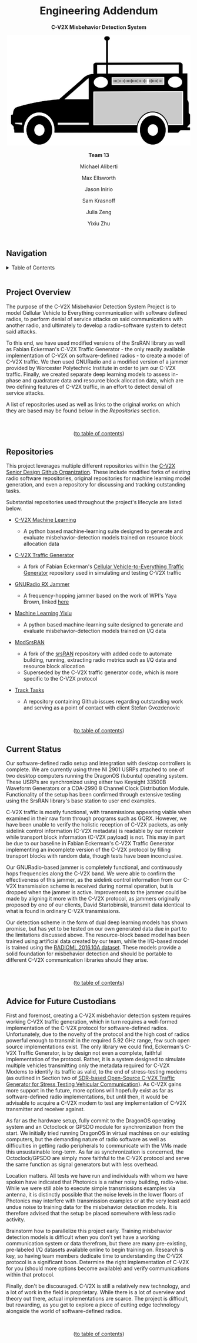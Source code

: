 <h1 align="center">Engineering Addendum</h1>

<p align="center"><b>C-V2X Misbehavior Detection System</b></p>
<p align="center"><img src="images/LOGO.png" width=500 height=300></p>
<p align="center"><b>Team 13</b></p>
<p align="center">Michael Aliberti</p>
<p align="center">Max Ellsworth</p>
<p align="center">Jason  Inirio</p>
<p align="center">Sam Krasnoff</p>
<p align="center">Julia Zeng</p>
<p align="center">Yixiu Zhu</p>

<br/>


## Navigation

<!-- TABLE OF CONTENTS -->
<details>
  <summary>Table of Contents</summary>
  <ol>
    <li>
      <a href="#engineering-addendum">Title</a>
    </li>
    <li>
      <a href="#project-overview">Project Overview</a>
    </li>
    <li>
      <a href="#current-status">Current Status</a>
    </li>
    <li>
      <a href="#advice-for-future-custodians">Advice for Future Custodians</a>
    </li>
  </ol>
</details>

<br/>


## Project Overview

The purpose of the C-V2X Misbehavior Detection System Project is to model Cellular Vehicle to Everything communication with software defined radios, to perform denial of service attacks on said communications with another radio, and ultimately to develop a radio-software system to detect said attacks.

To this end, we have used modified versions of the SrsRAN library as well as Fabian Eckerman's C-V2X Traffic Generator - the only readily available implementation of C-V2X on software-defined radios - to create a model of C-V2X traffic. We then used GNURadio and a modified version of a jammer provided by Worcester Polytechnic Institute in order to jam our C-V2X traffic. Finally, we created separate deep learning models to assess in-phase and quadrature data and resource block allocation data, which are two defining features of C-V2X traffic, in an effort to detect denial of service attacks.

A list of repositories used as well as links to the original works on which they are based may be found below in the <i>Repositories</i> section.

<br/>
<p align="center">(<a href="#navigation">to table of contents</a>)</p>


## Repositories

This project leverages multiple different repositories within the <a href="https://github.com/C-V2X-Senior-Design">C-V2X Senior Design Github Organization</a>. These include modified forks of existing radio software repositories, original repositories for machine learning model generation, and even a repository for discussing and tracking outstanding tasks.

Substantial repositories used throughout the project's lifecycle are listed below.

* <a href="https://github.com/C-V2X-Senior-Design/CV2X_MachineLearning">C-V2X Machine Learning</a>
  * A python based machine-learning suite designed to generate and evaluate misbehavior-detection models trained on resource block allocation data

* <a href="https://github.com/C-V2X-Senior-Design/cv2x-traffic-generator">C-V2X Traffic Generator</a>
  * A fork of Fabian Eckerman's <a href="https://github.com/FabianEckermann/cv2x-traffic-generator">Cellular Vehicle-to-Everything Traffic Generator</a> repository used in simulating and testing C-V2X traffic

* <a href="https://github.com/C-V2X-Senior-Design/gnuradioRX-Jamming">GNURadio RX Jammer</a>
  * A frequency-hopping jammer based on the work of WPI's Yaya Brown, linked <a href="https://digital.wpi.edu/concern/student_works/hm50tv580?locale=en">here</a>

* <a href="https://github.com/C-V2X-Senior-Design/MachineLearning_Yixiu">Machine Learning Yixiu</a>
  * A python based machine-learning suite designed to generate and evaluate misbehavior-detection models trained on I/Q data

* <a href="https://github.com/C-V2X-Senior-Design/modSrsRAN">ModSrsRAN</a>
  * A fork of the <a href="https://github.com/srsran/srsRAN">srsRAN</a> repository with added code to automate building, running, extracting radio metrics such as I/Q data and resource block allocation
  * Superseded by the C-V2X traffic generator code, which is more specific to the C-V2X protocol

* <a href="https://github.com/C-V2X-Senior-Design/TrackTasks">Track Tasks</a>
  * A repository containing Github issues regarding outstanding work and serving as a point of contact with client Stefan Gvozdenovic

<br/>
<p align="center">(<a href="#navigation">to table of contents</a>)</p>


## Current Status

Our software-defined radio setup and integration with desktop controllers is complete. We are currently using three NI 2901 USRPs attached to one of two desktop computers running the DragonOS (lubuntu) operating system. These USRPs are synchronized using either two Keysight 33500B Waveform Generators or a CDA-2990 8 Channel Clock Distribution Module. Functionality of the setup has been confirmed through extensive testing using the SrsRAN library's base station to user end examples.

C-V2X traffic is mostly functional, with transmissions appearing viable when examined in their raw form through programs such as GQRX. However, we have been unable to verify the holistic reception of C-V2X packets, as only sidelink control information (C-V2X metadata) is readable by our receiver while transport block information (C-V2X payload) is not. This may in part be due to our baseline in Fabian Eckerman's C-V2X Traffic Generator implementing an incomplete version of the C-V2X protocol by filling transport blocks with random data, though tests have been inconclusive.

Our GNURadio-based jammer is completely functional, and continuously hops frequencies along the C-V2X band. We were able to confirm the effectiveness of this jammer, as the sidelink control information from our C-V2X transmission scheme is received during normal operation, but is dropped when the jammer is active. Improvements to the jammer could be made by aligning it more with the C-V2X protocol, as jammers originally proposed by one of our clients, David Startobinski, transmit data identical to what is found in ordinary C-V2X transmissions.

Our detection scheme in the form of dual deep learning models has shown promise, but has yet to be tested on our own generated data due in part to the limitations discussed above. The resource-block based model has been trained using artificial data created by our team, while the I/Q-based model is trained using the <a href="https://www.deepsig.ai/datasets">RADIOML 2016.10A dataset</a>. These models provide a solid foundation for misbehavior detection and should be portable to different C-V2X communication libraries should they arise.

<br/>
<p align="center">(<a href="#navigation">to table of contents</a>)</p>


## Advice for Future Custodians

First and foremost, creating a C-V2X misbehavior detection system requires working C-V2X traffic generation, which in turn requires a well-formed implementation of the C-V2X protocol for software-defined radios. Unfortunately, due to the novelty of the protocol and the high cost of radios powerful enough to transmit in the required 5.92 GHz range, few such open source implementations exist. The only library we could find, Eckerman's C-V2X Traffic Generator, is by design not even a complete, faithful implementation of the protocol. Rather, it is a system designed to simulate multiple vehicles transmitting only the metadata required for C-V2X Modems to identify its traffic as valid, to the end of stress-testing modems (as outlined in Section two of <a href="https://ieeexplore.ieee.org/abstract/document/9449043">SDR-based Open-Source C-V2X Traffic Generator for Stress Testing Vehicular Communication</a>). As C-V2X gains more support in the future, more options will hopefully exist as far as software-defined radio implementations, but until then, it would be advisable to acquire a C-V2X modem to test any implementation of C-V2X transmitter and receiver against.

As far as the hardware setup, fully commit to the DragonOS operating system and an Octoclock or GPSDO module for synchronization from the start. We initially tried running DragonOS in virtual machines on our existing computers, but the demanding nature of radio software as well as difficulties in getting radio peripherals to communicate with the VMs made this unsustainable long-term. As far as synchronization is concerned, the Octoclock/GPSDO are simply more faithful to the C-V2X protocol and serve the same function as signal generators but with less overhead.

Location matters. All tests we have run and individuals with whom we have spoken have indicated that Photonics is a rather noisy building, radio-wise. While we were still able to execute simple transmissions examples via antenna, it is distinctly possible that the noise levels in the lower floors of Photonics may interfere with transmission examples or at the very least add undue noise to training data for the misbehavior detection models. It is therefore advised that the setup be placed somewhere with less radio activity.

Brainstorm how to parallelize this project early. Training misbehavior detection models is difficult when you don't yet have a working communication system or data therefrom, but there are many pre-existing, pre-labeled I/Q datasets available online to begin training on. Research is key, so having team members dedicate time to understanding the C-V2X protocol is a significant boon. Determine the right implementation of C-V2X for you (should more options become available) and verify communications within that protocol.

Finally, don't be discouraged. C-V2X is still a relatively new technology, and a lot of work in the field is proprietary. While there is a lot of overview and theory out there, actual implementations are scarce. The project is difficult, but rewarding, as you get to explore a piece of cutting edge technology alongside the world of software-defined radios. 

<br/>
<p align="center">(<a href="#navigation">to table of contents</a>)</p>

